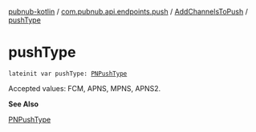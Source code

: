 [pubnub-kotlin](../../index.md) / [com.pubnub.api.endpoints.push](../index.md) / [AddChannelsToPush](index.md) / [pushType](./push-type.md)

# pushType

`lateinit var pushType: `[`PNPushType`](../../com.pubnub.api.enums/-p-n-push-type/index.md)

Accepted values: FCM, APNS, MPNS, APNS2.

**See Also**

[PNPushType](../../com.pubnub.api.enums/-p-n-push-type/index.md)

